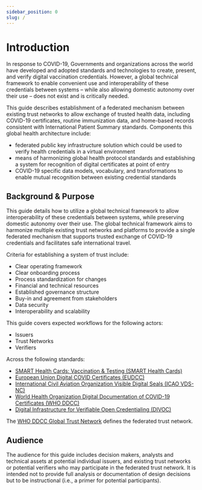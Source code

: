 ```yaml
---
sidebar_position: 0
slug: /
---
```


# Introduction

In response to COVID-19, Governments and organizations across the world have developed and adopted standards and technologies to create, present, and verify digital vaccination credentials. However, a global technical framework to enable convenient use and interoperability of these credentials between systems – while also allowing domestic autonomy over their use – does not exist and is critically needed.

This guide describes establishment of a federated mechanism between existing trust networks to allow exchange of trusted health data, including COVID-19 certificates, routine immunization data, and home-based records consistent with International Patient Summary standards. Components this global health architecture include:

* federated public key infrastructure solution which could be used to verify health credentials in a virtual environment
* means of harmonizing global health protocol standards and establishing a system for recognition of digital certificates at point of entry
* COVID-19 specific data models, vocabulary, and transformations to enable mutual recognition between existing credential standards 

## Background & Purpose



This guide details how to utilize a global
technical framework to allow interoperability of these credentials between
systems, while preserving domestic autonomy over their use. The global technical
framework aims to harmonize multiple existing trust networks and platforms to
provide a single federated mechanism that supports trusted exchange of
COVID-19 credentials and facilitates safe international travel.

Criteria for establishing a system of trust include: 
*	Clear operating framework 
*	Clear onboarding process 
*	Process standardization for changes 
*	Financial and technical resources 
*	Established governance structure 
*	Buy-in and agreement from stakeholders 
*	Data security 
*	Interoperability and scalability 

This guide covers expected workflows for the following actors:
* Issuers
* Trust Networks
* Verifiers

Across the following standards:
* [SMART Health Cards: Vaccination & Testing (SMART Health Cards)](https://build.fhir.org/ig/HL7/fhir-shc-vaccination-ig/)
* [European Union Digital COVID Certificates (EUDCC)](https://health.ec.europa.eu/publications/technical-specifications-eu-digital-covid-certificates-volumes-1-5_en)
* [International Civil Aviation Organization Visible Digital Seals (ICAO VDS-NC)](https://www.icao.int/Security/FAL/TRIP/PublishingImages/Pages/Publications/Guidelines%20-%20VDS%20for%20Travel-Related%20Public%20Health%20Proofs.pdf)
* [World Health Organization Digital Documentation of COVID-19 Certificates (WHO DDCC)](https://worldhealthorganization.github.io/ddcc/content_profiles.html)
* [Digital Infrastructure for Verifiable Open Credentialing (DIVOC)](https://divoc.egov.org.in/)

The [WHO DDCC Global Trust Network](https://github.com/WorldHealthOrganization/ddcc-trust/blob/main/TrustListSpecification.md) defines the federated trust network.

## Audience

The audience for this guide includes decision makers, analysts and technical assets at potential individual issuers,
and existing trust networks or potential verifiers who may participate in the federated
trust network. It is intended not to provide full analysis or documentation of design decisions but to be instructional (i.e., a primer for potential
participants).
